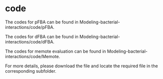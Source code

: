 # code

The codes for pFBA can be found in Modeling-bacterial-interactions/code/pFBA.

The codes for dFBA can be found in Modeling-bacterial-interactions/code/dFBA.

The codes for memote evaluation can be found in Modeling-bacterial-interactions/code/Memote.



For more details, please download the file and locate the required file in the corresponding subfolder.  
